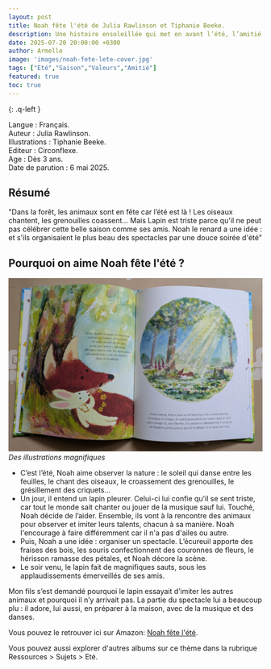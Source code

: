 ```yaml
---
layout: post
title: Noah fête l'été de Julia Rawlinson et Tiphanie Beeke.
description: Une histoire ensoleillée qui met en avant l’été, l’amitié et la richesse des différences.
date: 2025-07-20 20:00:00 +0300
author: Armelle
image: 'images/noah-fete-lete-cover.jpg'
tags: ["Eté","Saison","Valeurs","Amitié"]
featured: true
toc: true
---
```


{: .q-left }

Langue : Français.    
Auteur : Julia Rawlinson.    
Illustrations : Tiphanie Beeke.                    
Editeur : Circonflexe.              
Age : Dès 3 ans.                             
Date de parution :  6 mai 2025.        

## Résumé

"Dans la forêt, les animaux sont en fête car l’été est là ! Les oiseaux chantent, les grenouilles coassent... Mais Lapin est triste parce qu'il ne peut pas célébrer cette belle saison comme ses amis. Noah le renard a une idée : et s'ils organisaient le plus beau des spectacles par une douce soirée d'été"

## Pourquoi on aime Noah fête l'été ?

![Des illustrations magnifiques](images/noah-fete-lete-int.jpg)
*Des illustrations magnifiques*

- C’est l’été, Noah aime observer la nature : le soleil qui danse entre les feuilles, le chant des oiseaux, le croassement des grenouilles, le grésillement des criquets…
- Un jour, il entend un lapin pleurer. Celui-ci lui confie qu’il se sent triste, car tout le monde sait chanter ou jouer de la musique sauf lui. Touché, Noah décide de l’aider. Ensemble, ils vont à la rencontre des animaux pour observer et imiter leurs talents, chacun à sa manière. Noah l'encourage à faire différemment car il n'a pas d'ailes ou autre.
- Puis, Noah a une idée : organiser un spectacle. L’écureuil apporte des fraises des bois, les souris confectionnent des couronnes de fleurs, le hérisson ramasse des pétales, et Noah décore la scène.
- Le soir venu, le lapin fait de magnifiques sauts, sous les applaudissements émerveillés de ses amis.

Mon fils s’est demandé pourquoi le lapin essayait d’imiter les autres animaux et pourquoi il n’y arrivait pas. La partie du spectacle lui a beaucoup plu  : il adore, lui aussi, en préparer à la maison, avec de la musique et des danses.

Vous pouvez le retrouver ici sur Amazon: [Noah fête l'été](https://amzn.to/411640F).

Vous pouvez aussi explorer d'autres albums sur ce thème dans la rubrique Ressources > Sujets > Eté.




